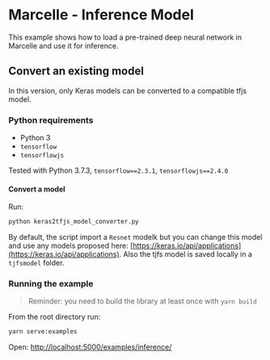 # Marcelle - Inference Model

This example shows how to load a pre-trained deep neural network in Marcelle and use it for inference. 

## Convert an existing model

In this version, only Keras models can be converted to a compatible tfjs model. 

### Python requirements 

- Python 3
- `tensorflow`
- `tensorflowjs`

Tested with Python 3.7.3, `tensorflow==2.3.1`, `tensorflowjs==2.4.0`

#### Convert a model

Run:

```sh
python keras2tfjs_model_converter.py
```

By default, the script import a `Resnet` modelk but you can change this model and use any models proposed here: [https://keras.io/api/applications](https://keras.io/api/applications). Also the tjfs model is saved locally in a `tjfsmodel` folder. 



### Running the example

> Reminder: you need to build the library at least once with `yarn build`

From the root directory run:

```sh
yarn serve:examples
```

Open: [http://localhost:5000/examples/inference/](http://localhost:5000/examples/inference/)

